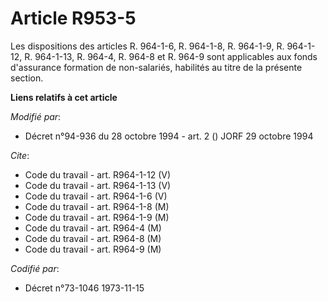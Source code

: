 # Article R953-5

Les dispositions des articles R. 964-1-6, R. 964-1-8, R. 964-1-9, R. 964-1-12, R. 964-1-13, R. 964-4, R. 964-8 et R. 964-9
sont applicables aux fonds d'assurance formation de non-salariés, habilités au titre de la présente section.

**Liens relatifs à cet article**

_Modifié par_:

  - Décret n°94-936 du 28 octobre 1994 - art. 2 () JORF 29 octobre 1994

_Cite_:

  - Code du travail - art. R964-1-12 (V)
  - Code du travail - art. R964-1-13 (V)
  - Code du travail - art. R964-1-6 (V)
  - Code du travail - art. R964-1-8 (M)
  - Code du travail - art. R964-1-9 (M)
  - Code du travail - art. R964-4 (M)
  - Code du travail - art. R964-8 (M)
  - Code du travail - art. R964-9 (M)

_Codifié par_:

  - Décret n°73-1046 1973-11-15
